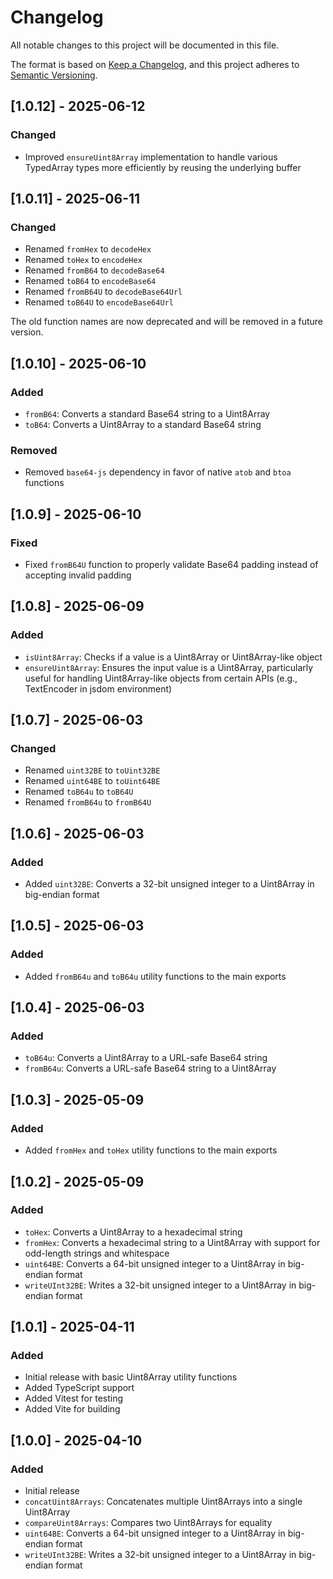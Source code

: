 # Changelog

All notable changes to this project will be documented in this file.

The format is based on [Keep a Changelog](https://keepachangelog.com/en/1.0.0/),
and this project adheres to [Semantic Versioning](https://semver.org/spec/v2.0.0.html).

## [1.0.12] - 2025-06-12

### Changed

- Improved `ensureUint8Array` implementation to handle various TypedArray types more efficiently by reusing the underlying buffer

## [1.0.11] - 2025-06-11

### Changed

- Renamed `fromHex` to `decodeHex`
- Renamed `toHex` to `encodeHex`
- Renamed `fromB64` to `decodeBase64`
- Renamed `toB64` to `encodeBase64`
- Renamed `fromB64U` to `decodeBase64Url`
- Renamed `toB64U` to `encodeBase64Url`

The old function names are now deprecated and will be removed in a future version.

## [1.0.10] - 2025-06-10

### Added

- `fromB64`: Converts a standard Base64 string to a Uint8Array
- `toB64`: Converts a Uint8Array to a standard Base64 string

### Removed

- Removed `base64-js` dependency in favor of native `atob` and `btoa` functions

## [1.0.9] - 2025-06-10

### Fixed

- Fixed `fromB64U` function to properly validate Base64 padding instead of accepting invalid padding

## [1.0.8] - 2025-06-09

### Added

- `isUint8Array`: Checks if a value is a Uint8Array or Uint8Array-like object
- `ensureUint8Array`: Ensures the input value is a Uint8Array, particularly useful for handling Uint8Array-like objects from certain APIs (e.g., TextEncoder in jsdom environment)

## [1.0.7] - 2025-06-03

### Changed

- Renamed `uint32BE` to `toUint32BE`
- Renamed `uint64BE` to `toUint64BE`
- Renamed `toB64u` to `toB64U`
- Renamed `fromB64u` to `fromB64U`

## [1.0.6] - 2025-06-03

### Added

- Added `uint32BE`: Converts a 32-bit unsigned integer to a Uint8Array in big-endian format

## [1.0.5] - 2025-06-03

### Added

- Added `fromB64u` and `toB64u` utility functions to the main exports

## [1.0.4] - 2025-06-03

### Added

- `toB64u`: Converts a Uint8Array to a URL-safe Base64 string
- `fromB64u`: Converts a URL-safe Base64 string to a Uint8Array

## [1.0.3] - 2025-05-09

### Added

- Added `fromHex` and `toHex` utility functions to the main exports

## [1.0.2] - 2025-05-09

### Added

- `toHex`: Converts a Uint8Array to a hexadecimal string
- `fromHex`: Converts a hexadecimal string to a Uint8Array with support for odd-length strings and whitespace
- `uint64BE`: Converts a 64-bit unsigned integer to a Uint8Array in big-endian format
- `writeUInt32BE`: Writes a 32-bit unsigned integer to a Uint8Array in big-endian format

## [1.0.1] - 2025-04-11

### Added

- Initial release with basic Uint8Array utility functions
- Added TypeScript support
- Added Vitest for testing
- Added Vite for building

## [1.0.0] - 2025-04-10

### Added

- Initial release
- `concatUint8Arrays`: Concatenates multiple Uint8Arrays into a single Uint8Array
- `compareUint8Arrays`: Compares two Uint8Arrays for equality
- `uint64BE`: Converts a 64-bit unsigned integer to a Uint8Array in big-endian format
- `writeUInt32BE`: Writes a 32-bit unsigned integer to a Uint8Array in big-endian format
